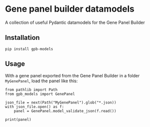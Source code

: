 # Gene panel builder datamodels

A collection of useful Pydantic datamodels for the Gene Panel Builder

## Installation

`pip install gpb-models`

## Usage

With a gene panel exported from the Gene Panel Builder in a folder `MyGenePanel`, load the panel like this:

```
from pathlib import Path
from gpb_models import GenePanel

json_file = next(Path("MyGenePanel").glob("*.json))
with json_file.open() as f:
    panel = GenePanel.model_validate_json(f.read())

print(panel)
```